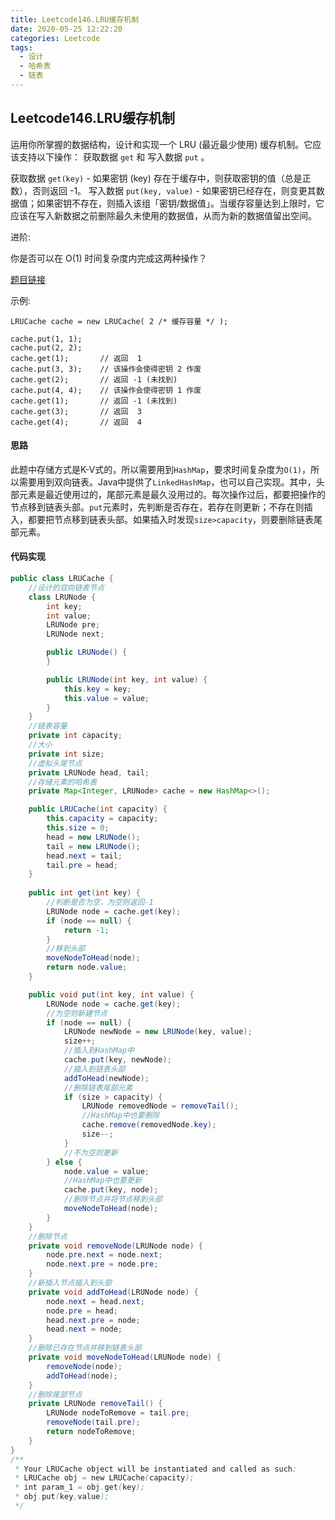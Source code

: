 ```yaml
---
title: Leetcode146.LRU缓存机制
date: 2020-05-25 12:22:20
categories: Leetcode
tags:
  - 设计
  - 哈希表
  - 链表
---
```


## Leetcode146.LRU缓存机制

运用你所掌握的数据结构，设计和实现一个  LRU (最近最少使用) 缓存机制。它应该支持以下操作： 获取数据 `get` 和 写入数据 `put` 。

获取数据 `get(key)` - 如果密钥 (key) 存在于缓存中，则获取密钥的值（总是正数），否则返回 -1。
写入数据 `put(key, value)` - 如果密钥已经存在，则变更其数据值；如果密钥不存在，则插入该组「密钥/数据值」。当缓存容量达到上限时，它应该在写入新数据之前删除最久未使用的数据值，从而为新的数据值留出空间。

进阶:

你是否可以在 O(1) 时间复杂度内完成这两种操作？

 [题目链接](https://leetcode-cn.com/problems/lru-cache)

<!--more-->

示例:

```
LRUCache cache = new LRUCache( 2 /* 缓存容量 */ );

cache.put(1, 1);
cache.put(2, 2);
cache.get(1);       // 返回  1
cache.put(3, 3);    // 该操作会使得密钥 2 作废
cache.get(2);       // 返回 -1 (未找到)
cache.put(4, 4);    // 该操作会使得密钥 1 作废
cache.get(1);       // 返回 -1 (未找到)
cache.get(3);       // 返回  3
cache.get(4);       // 返回  4
```



#### 思路

此题中存储方式是K-V式的，所以需要用到`HashMap`，要求时间复杂度为`O(1)`，所以需要用到双向链表。Java中提供了`LinkedHashMap`，也可以自己实现。其中，头部元素是最近使用过的，尾部元素是最久没用过的。每次操作过后，都要把操作的节点移到链表头部。`put`元素时，先判断是否存在，若存在则更新；不存在则插入，都要把节点移到链表头部。如果插入时发现`size>capacity`，则要删除链表尾部元素。



#### 代码实现

```java
public class LRUCache {
    //设计的双向链表节点
    class LRUNode {
        int key;
        int value;
        LRUNode pre;
        LRUNode next;

        public LRUNode() {
        }

        public LRUNode(int key, int value) {
            this.key = key;
            this.value = value;
        }
    }
    //链表容量
    private int capacity;
    //大小
    private int size;
    //虚拟头尾节点
    private LRUNode head, tail;
    //存储元素的哈希表
    private Map<Integer, LRUNode> cache = new HashMap<>();

    public LRUCache(int capacity) {
        this.capacity = capacity;
        this.size = 0;
        head = new LRUNode();
        tail = new LRUNode();
        head.next = tail;
        tail.pre = head;
    }
    
    public int get(int key) {
        //判断是否为空，为空则返回-1
        LRUNode node = cache.get(key);
        if (node == null) {
            return -1;
        }
        //移到头部
        moveNodeToHead(node);
        return node.value;
    }

    public void put(int key, int value) {
        LRUNode node = cache.get(key);
        //为空则新建节点
        if (node == null) {
            LRUNode newNode = new LRUNode(key, value);
            size++;
            //插入到HashMap中
            cache.put(key, newNode);
            //插入到链表头部
            addToHead(newNode);
            //删除链表尾部元素
            if (size > capacity) {
                LRUNode removedNode = removeTail();
                //HashMap中也要删除
                cache.remove(removedNode.key);
                size--;
            }
            //不为空则更新
        } else {
            node.value = value;
            //HashMap中也要更新
            cache.put(key, node);
            //删除节点并将节点移到头部
            moveNodeToHead(node);
        }
    }
    //删除节点
    private void removeNode(LRUNode node) {
        node.pre.next = node.next;
        node.next.pre = node.pre;
    }
    //新插入节点插入到头部
    private void addToHead(LRUNode node) {
        node.next = head.next;
        node.pre = head;
        head.next.pre = node;
        head.next = node;
    }
    //删除已存在节点并移到链表头部
    private void moveNodeToHead(LRUNode node) {
        removeNode(node);
        addToHead(node);
    }
    //删除尾部节点
    private LRUNode removeTail() {
        LRUNode nodeToRemove = tail.pre;
        removeNode(tail.pre);
        return nodeToRemove;
    }
}
/**
 * Your LRUCache object will be instantiated and called as such:
 * LRUCache obj = new LRUCache(capacity);
 * int param_1 = obj.get(key);
 * obj.put(key,value);
 */
```

